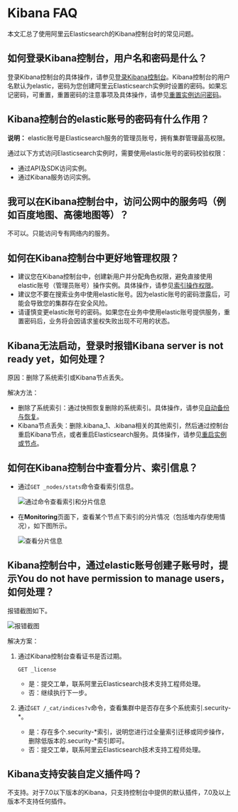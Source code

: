 # Kibana FAQ

本文汇总了使用阿里云Elasticsearch的Kibana控制台时的常见问题。

## 如何登录Kibana控制台，用户名和密码是什么？

登录Kibana控制台的具体操作，请参见[登录Kibana控制台](/cn.zh-CN/ES实例/可视化控制/Kibana/登录Kibana控制台.md)。Kibana控制台的用户名默认为elastic，密码为您创建阿里云Elasticsearch实例时设置的密码。如果忘记密码，可重置，重置密码的注意事项及具体操作，请参见[重置实例访问密码](/cn.zh-CN/ES实例/安全配置/重置实例访问密码.md)。

## Kibana控制台的elastic账号的密码有什么作用？

**说明：** elastic账号是Elasticsearch服务的管理员账号，拥有集群管理最高权限。

通过以下方式访问Elasticsearch实例时，需要使用elastic账号的密码校验权限：

-   通过API及SDK访问实例。
-   通过Kibana服务访问实例。

## 我可以在Kibana控制台中，访问公网中的服务吗（例如百度地图、高德地图等）？

不可以。只能访问专有网络内的服务。

## 如何在Kibana控制台中更好地管理权限？

-   建议您在Kibana控制台中，创建新用户并分配角色权限，避免直接使用elastic账号（管理员账号）操作实例。具体操作，请参见[索引操作权限](/cn.zh-CN/ES访问控制/Kibana角色管理/创建角色.md)。
-   建议您不要在搜索业务中使用elastic账号。因为elastic账号的密码泄露后，可能会导致您的集群存在安全风险。
-   请谨慎变更elastic账号的密码。如果您在业务中使用elastic账号提供服务，重置密码后，业务将会因请求鉴权失败出现不可用的状态。

## Kibana无法启动，登录时报错Kibana server is not ready yet，如何处理？

原因：删除了系统索引或Kibana节点丢失。

解决方法：

-   删除了系统索引：通过快照恢复删除的系统索引。具体操作，请参见[自动备份与恢复](/cn.zh-CN/ES实例/数据备份/自动备份与恢复.md)。
-   Kibana节点丢失：删除.kibana\_1、.kibana相关的其他索引，然后通过控制台重启Kibana节点，或者重启Elasticsearch服务。具体操作，请参见[重启实例或节点](/cn.zh-CN/ES实例/实例管理/重启实例或节点.md)。

## 如何在Kibana控制台中查看分片、索引信息？

-   通过`GET _nodes/stats`命令查看索引信息。

    ![通过命令查看索引和分片信息](https://static-aliyun-doc.oss-accelerate.aliyuncs.com/assets/img/zh-CN/5011805061/p181570.png)

-   在**Monitoring**页面下，查看某个节点下索引的分片情况（包括堆内存使用情况），如下图所示。

    ![查看分片信息](https://static-aliyun-doc.oss-accelerate.aliyuncs.com/assets/img/zh-CN/5011805061/p181569.png)


## Kibana控制台中，通过elastic账号创建子账号时，提示You do not have permission to manage users，如何处理？

报错截图如下。

![报错截图](https://static-aliyun-doc.oss-accelerate.aliyuncs.com/assets/img/zh-CN/5011805061/p181589.png)

解决方案：

1.  通过Kibana控制台查看证书是否过期。

    ```
    GET _license
    ```

    -   是：提交工单，联系阿里云Elasticsearch技术支持工程师处理。
    -   否：继续执行下一步。
2.  通过`GET /_cat/indices?v`命令，查看集群中是否存在多个系统索引.security-\*。
    -   是：存在多个.security-\*索引，说明您进行过全量索引迁移或同步操作，删除低版本的.security-\*索引即可。
    -   否：提交工单，联系阿里云Elasticsearch技术支持工程师处理。

## Kibana支持安装自定义插件吗？

不支持。对于7.0以下版本的Kibana，只支持控制台中提供的默认插件，7.0及以上版本不支持任何插件。

